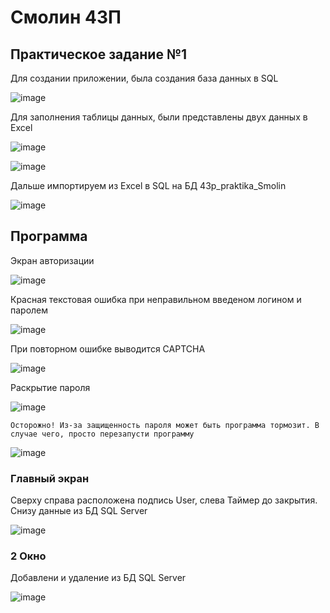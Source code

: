 # Смолин 43П
## Практическое задание №1
 Для создании приложении, была создания база данных в SQL
 
![image](https://user-images.githubusercontent.com/104516380/222162958-1c8fc04d-d15c-408d-a315-296cdbb5a133.png "Схема баз данных")


 Для заполнения таблицы данных, были представлены двух данных в Excel
 
![image](https://user-images.githubusercontent.com/104516380/222164066-1eeba2e8-b991-406c-b483-1b8f8587c2e5.png "Таблица Users")

![image](https://user-images.githubusercontent.com/104516380/222164921-dd590fe2-808f-443c-93d4-daeee975db93.png "Таблица Сервис")

Дальше импортируем из Excel в SQL на БД 43p_praktika_Smolin

![image](https://user-images.githubusercontent.com/104516380/222172487-e50b19cc-fbf1-4042-8560-551f24989722.png "Импортированная таблица в SQL")

## Программа

Экран авторизации

![image](https://user-images.githubusercontent.com/104516380/223788723-04ae1c1a-09f0-42f2-8e35-b22875656757.png)

Красная текстовая ошибка при неправильном введеном логином и паролем

![image](https://user-images.githubusercontent.com/104516380/223789010-4676e389-7588-4aab-8ea5-efbc71ea053e.png)

При повторном ошибке выводится CAPTCHA

![image](https://user-images.githubusercontent.com/104516380/223789093-45f40a2f-976b-47b0-8845-7c2108d395b2.png)

Раскрытие пароля

![image](https://user-images.githubusercontent.com/104516380/223789420-8bc293a6-3ae3-4ea8-9a6a-85f535c8ed84.png)

```
Осторожно! Из-за защищенность пароля может быть программа тормозит. В случае чего, просто перезапусти программу
```
![image](https://user-images.githubusercontent.com/104516380/223789935-dcf92b11-7b2d-4ccd-b379-68db1ec51497.png)

### Главный экран 
Сверху справа расположена подпись User, слева Таймер до закрытия. Снизу данные из БД SQL Server

![image](https://user-images.githubusercontent.com/104516380/224056570-09566a56-47ff-49bd-8245-0a31304f56cf.png)

### 2 Окно 
Добавлени и удаление из БД SQL Server

![image](https://user-images.githubusercontent.com/104516380/224057198-d6e5e39d-49de-4db6-bf4c-2911285be157.png)

